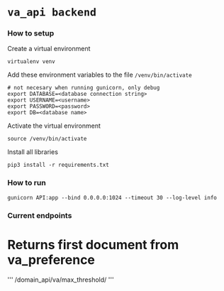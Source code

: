 # `va_api backend`

### How to setup

Create a virtual environment
```
virtualenv venv
```

Add these environment variables to the file ```/venv/bin/activate```
```
# not necesary when running gunicorn, only debug
export DATABASE=<database connection string>
export USERNAME=<username>
export PASSWORD=<password>
export DB=<database name>
```

Activate the virtual environment
```
source /venv/bin/activate
```

Install all libraries
```
pip3 install -r requirements.txt
```


### How to run

```
gunicorn API:app --bind 0.0.0.0:1024 --timeout 30 --log-level info
```

### Current endpoints
# Returns first document from va_preference
'''
/domain_api/va/max_threshold/
'''

